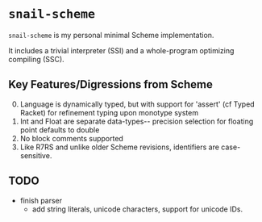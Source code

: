 # `snail-scheme`

`snail-scheme` is my personal minimal Scheme implementation.

It includes a trivial interpreter (SSI) and a whole-program optimizing compiling (SSC).

## Key Features/Digressions from Scheme

0.  Language is dynamically typed, but with support for 'assert' (cf Typed Racket) for refinement typing upon monotype 
    system
1.  Int and Float are separate data-types-- precision selection for floating point defaults to double
2.  No block comments supported
3.  Like R7RS and unlike older Scheme revisions, identifiers are case-sensitive.

## TODO

- finish parser
  - add string literals, unicode characters, support for unicode IDs.